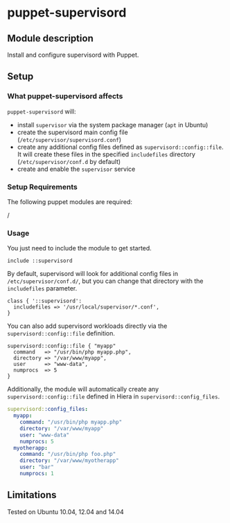 # puppet-supervisord

## Module description

Install and configure supervisord with Puppet.

## Setup

### What puppet-supervisord affects

`puppet-supervisord` will:

- install `supervisor` via the system package manager (`apt` in Ubuntu)
- create the supervisord main config file (`/etc/supervisor/supervisord.conf`)
- create any additional config files defined as `supervisord::config::file`. It will create these files in the specified `includefiles` directory (`/etc/supervisor/conf.d` by default)
- create and enable the `supervisor` service

### Setup Requirements

The following puppet modules are required:

/

### Usage

You just need to include the module to get started.

```puppet
include ::supervisord
```

By default, supervisord will look for additional config files in `/etc/supervisor/conf.d/`, but you can change that directory with the `includefiles` parameter.

```puppet
class { '::supervisord':
  includefiles => '/usr/local/supervisor/*.conf',
}
```

You can also add supervisord workloads directly via the `supervisord::config::file` definition.

```puppet
supervisord::config::file { "myapp"
  command   => "/usr/bin/php myapp.php",
  directory => "/var/www/myapp",
  user      => "www-data",
  numprocs  => 5
}
```

Additionally, the module will automatically create any `supervisord::config::file` defined in Hiera in `supervisord::config_files`.

```yaml
supervisord::config_files:
  myapp:
    command: "/usr/bin/php myapp.php"
    directory: "/var/www/myapp"
    user: "www-data"
    numprocs: 5
  myotherapp:
    command: "/usr/bin/php foo.php"
    directory: "/var/www/myotherapp"
    user: "bar"
    numprocs: 1
```

## Limitations

Tested on Ubuntu 10.04, 12.04 and 14.04
